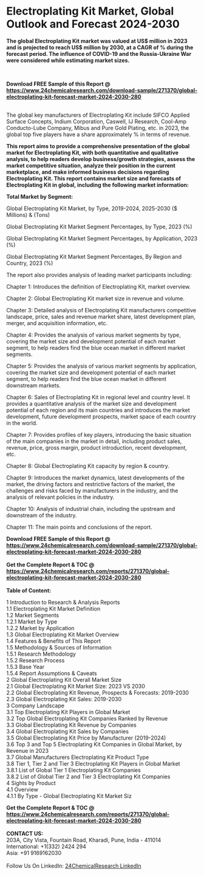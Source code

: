 <h1>Electroplating Kit Market, Global Outlook and Forecast 2024-2030</h1><p><strong>The global Electroplating Kit market was valued at US$ million in 2023 and is projected to reach US$ million by 2030, at a CAGR of % during the forecast period. The influence of COVID-19 and the Russia-Ukraine War were considered while estimating market sizes.</strong></p><p>
 </p><p>
</p><div><b>Download FREE Sample of this Report @ 
            <a href="https://www.24chemicalresearch.com/download-sample/271370/global-electroplating-kit-forecast-market-2024-2030-280">
            https://www.24chemicalresearch.com/download-sample/271370/global-electroplating-kit-forecast-market-2024-2030-280</a></b></div><br><p></p><p>
The global key manufacturers of Electroplating Kit include SIFCO Applied Surface Concepts, Indium Corporation, Caswell, IJ Research, Cool-Amp Conducto-Lube Company, Mibus and Pure Gold Plating, etc. in 2023, the global top five players have a share approximately % in terms of revenue.</p><p>
<strong>This report aims to provide a comprehensive presentation of the global market for Electroplating Kit, with both quantitative and qualitative analysis, to help readers develop business/growth strategies, assess the market competitive situation, analyze their position in the current marketplace, and make informed business decisions regarding Electroplating Kit. This report contains market size and forecasts of Electroplating Kit in global, including the following market information:</strong></p><p>
</p><p>
<strong>Total Market by Segment:</strong></p><p>
Global Electroplating Kit Market, by Type, 2019-2024, 2025-2030 ($ Millions) &amp; (Tons)</p><p>
Global Electroplating Kit Market Segment Percentages, by Type, 2023 (%)</p><p>
</p><p>
Global Electroplating Kit Market Segment Percentages, by Application, 2023 (%)</p><p>
</p><p>
Global Electroplating Kit Market Segment Percentages, By Region and Country, 2023 (%)</p><p>
</p><p>
The report also provides analysis of leading market participants including:</p><p>
</p><p>
</p><p>
Chapter 1: Introduces the definition of Electroplating Kit, market overview.</p><p>
Chapter 2: Global Electroplating Kit market size in revenue and volume.</p><p>
Chapter 3: Detailed analysis of Electroplating Kit manufacturers competitive landscape, price, sales and revenue market share, latest development plan, merger, and acquisition information, etc.</p><p>
Chapter 4: Provides the analysis of various market segments by type, covering the market size and development potential of each market segment, to help readers find the blue ocean market in different market segments.</p><p>
Chapter 5: Provides the analysis of various market segments by application, covering the market size and development potential of each market segment, to help readers find the blue ocean market in different downstream markets.</p><p>
Chapter 6: Sales of Electroplating Kit in regional level and country level. It provides a quantitative analysis of the market size and development potential of each region and its main countries and introduces the market development, future development prospects, market space of each country in the world.</p><p>
Chapter 7: Provides profiles of key players, introducing the basic situation of the main companies in the market in detail, including product sales, revenue, price, gross margin, product introduction, recent development, etc.</p><p>
Chapter 8: Global Electroplating Kit capacity by region &amp; country.</p><p>
Chapter 9: Introduces the market dynamics, latest developments of the market, the driving factors and restrictive factors of the market, the challenges and risks faced by manufacturers in the industry, and the analysis of relevant policies in the industry.</p><p>
Chapter 10: Analysis of industrial chain, including the upstream and downstream of the industry.</p><p>
Chapter 11: The main points and conclusions of the report.</p><div><b>Download FREE Sample of this Report @ 
            <a href="https://www.24chemicalresearch.com/download-sample/271370/global-electroplating-kit-forecast-market-2024-2030-280">
            https://www.24chemicalresearch.com/download-sample/271370/global-electroplating-kit-forecast-market-2024-2030-280</a></b></div><br><div><b>Get the Complete Report & TOC @ 
            <a href="https://www.24chemicalresearch.com/reports/271370/global-electroplating-kit-forecast-market-2024-2030-280">
            https://www.24chemicalresearch.com/reports/271370/global-electroplating-kit-forecast-market-2024-2030-280</a></b></div><br>
            <b>Table of Content:</b><p>1 Introduction to Research & Analysis Reports<br />
    1.1 Electroplating Kit Market Definition<br />
    1.2 Market Segments<br />
        1.2.1 Market by Type<br />
        1.2.2 Market by Application<br />
    1.3 Global Electroplating Kit Market Overview<br />
    1.4 Features & Benefits of This Report<br />
    1.5 Methodology & Sources of Information<br />
        1.5.1 Research Methodology<br />
        1.5.2 Research Process<br />
        1.5.3 Base Year<br />
        1.5.4 Report Assumptions & Caveats<br />
2 Global Electroplating Kit Overall Market Size<br />
    2.1 Global Electroplating Kit Market Size: 2023 VS 2030<br />
    2.2 Global Electroplating Kit Revenue, Prospects & Forecasts: 2019-2030<br />
    2.3 Global Electroplating Kit Sales: 2019-2030<br />
3 Company Landscape<br />
    3.1 Top Electroplating Kit Players in Global Market<br />
    3.2 Top Global Electroplating Kit Companies Ranked by Revenue<br />
    3.3 Global Electroplating Kit Revenue by Companies<br />
    3.4 Global Electroplating Kit Sales by Companies<br />
    3.5 Global Electroplating Kit Price by Manufacturer (2019-2024)<br />
    3.6 Top 3 and Top 5 Electroplating Kit Companies in Global Market, by Revenue in 2023<br />
    3.7 Global Manufacturers Electroplating Kit Product Type<br />
    3.8 Tier 1, Tier 2 and Tier 3 Electroplating Kit Players in Global Market<br />
        3.8.1 List of Global Tier 1 Electroplating Kit Companies<br />
        3.8.2 List of Global Tier 2 and Tier 3 Electroplating Kit Companies<br />
4 Sights by Product<br />
    4.1 Overview<br />
        4.1.1 By Type - Global Electroplating Kit Market Siz</p><div><b>Get the Complete Report & TOC @ 
            <a href="https://www.24chemicalresearch.com/reports/271370/global-electroplating-kit-forecast-market-2024-2030-280">
            https://www.24chemicalresearch.com/reports/271370/global-electroplating-kit-forecast-market-2024-2030-280</a></b></div><br><b>CONTACT US:</b><br>
            203A, City Vista, Fountain Road, Kharadi, Pune, India - 411014<br>
            International: +1(332) 2424 294<br>
            Asia: +91 9169162030 <br><br>
            Follow Us On LinkedIn: <a href="https://www.linkedin.com/company/24chemicalresearch/">24ChemicalResearch LinkedIn</a>